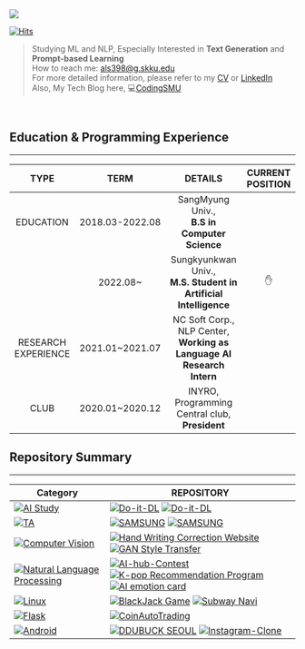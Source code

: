 
<a href="https://github.com/jiminAn">
    <img src="https://github-stats-alpha.vercel.app/api?username=jiminAn&cc=22272e&tc=11b1cc&ic=fff&bc=0000">
  
[![Hits](https://hits.sh/github.com/jiminAn.svg?view=today-total&style=flat-square&color=11b1cc)](https://hits.sh/github.com/jiminAn/)
> Studying ML and NLP, Especially Interested in **Text Generation** and **Prompt-based Learning**<br>
> How to reach me: als398@g.skku.edu <br>
> For more detailed information, please refer to my [CV](https://github.com/jiminAn/CV/blob/main/CV_jiminAn.pdf) or [LinkedIn](https://www.linkedin.com/in/%EC%A7%80%EB%AF%BC-%EC%95%88-a4468822a/)<br>
> Also, My Tech Blog here,  💻[CodingSMU](https://codingsmu.tistory.com/)<br>
<br>



## Education & Programming Experience
--------------------------------
|  TYPE    | TERM     |  DETAILS   |  CURRENT POSITION |
| :----: | :----: | :----: | :----: |
| EDUCATION    |  2018.03-2022.08   |  SangMyung Univ., <br> **B.S in Computer Science**    |  |
|     |  2022.08~   |  Sungkyunkwan Univ., <br> **M.S. Student in Artificial Intelligence**    | ✋ |
|   RESEARCH EXPERIENCE    |   2021.01~2021.07   |  NC Soft Corp., NLP Center, <br>**Working as Language AI Research Intern** | |
| CLUB    |    2020.01~2020.12  | INYRO, Programming Central club, <br>**President**     | |


## Repository Summary
----------------------------


| **Category**                                             | REPOSITORY                                         |
| ------------------------------------------------------------ | ------------------------------------------------------------ |
| [![AI Study](https://img.shields.io/static/v1?label=&message=AI-Study&color=000000&logo=study&logoColor=000000)](https://www.python.org/) | [![Do-it-DL](https://img.shields.io/static/v1?label=&message=Do-it-DL&color=000605&logo=github&logoColor=FFFFFF&labelColor=000605)](https://github.com/jiminAn/Do_it_DeepLearning)  [![Do-it-DL](https://img.shields.io/static/v1?label=&message=Python-ML-Guide&color=000605&logo=github&logoColor=FFFFFF&labelColor=000605)](https://github.com/jiminAn/Python_Machine_Learning_Guide) 
| [![TA](https://img.shields.io/static/v1?label=&message=TA&color=000000&logo=study&logoColor=000000)](https://www.python.org/) | [![SAMSUNG](https://img.shields.io/static/v1?label=&message=SAMSUNG-DL-SUMMER&color=000605&logo=github&logoColor=FFFFFF&labelColor=000605)](https://github.com/jiminAn/2023_SUMMER_SAMSUNG_DL)  [![SAMSUNG](https://img.shields.io/static/v1?label=&message=SAMSUNG-DL-WINTER&color=000605&logo=github&logoColor=FFFFFF&labelColor=000605)](https://github.com/jiminAn/2023_WINTER_SAMSUNG_DL)
| [![Computer Vision](https://img.shields.io/static/v1?label=&message=Vision&color=3178C6&logo=python&logoColor=FFFFFF)](https://www.python.org/) | [![Hand Writing Correction Website](https://img.shields.io/static/v1?label=&message=Open-SW-Developer-Contest&color=000605&logo=github&logoColor=FFFFFF&labelColor=000605)](https://github.com/jiminAn/hand_writing_correction_website)  [![GAN Style Transfer](https://img.shields.io/static/v1?label=&message=SM-AI-Contest&color=000605&logo=github&logoColor=FFFFFF&labelColor=000605)](https://github.com/jiminAn/GAN-style-transfer)|
| [![Natural Language Processing](https://img.shields.io/static/v1?label=&message=NLP&color=3178C6&logo=python&logoColor=FFFFFF)](https://www.python.org/) | [![AI-hub-Contest](https://img.shields.io/static/v1?label=&message=AI-hub-Contest&color=000605&logo=github&logoColor=FFFFFF&labelColor=000605)](https://github.com/jiminAn/ai_hub_idea_competition) [![K-pop Recommendation Program](https://img.shields.io/static/v1?label=&message=SM-AI-Contest&color=000605&logo=github&logoColor=FFFFFF&labelColor=000605)](https://github.com/jiminAn/Kpop_NLP_Project)  [![AI emotion card](https://img.shields.io/static/v1?label=&message=Capstone-Project&color=000605&logo=github&logoColor=FFFFFF&labelColor=000605)](https://github.com/jiminAn/Capstone_2022) |
| [![Linux](https://img.shields.io/static/v1?label=&message=Linux&color=F1E05A&logo=linux&logoColor=FFFFFF)](https://www.kernel.org/)| [![BlackJack Game](https://img.shields.io/static/v1?label=&message=BlackJack-Game&color=000605&logo=github&logoColor=FFFFFF&labelColor=000605)](https://github.com/jiminAn/SOCKET_Blackjack_game)  [![Subway Navi](https://img.shields.io/static/v1?label=&message=Subway-Navi&color=000605&logo=github&logoColor=FFFFFF&labelColor=000605)](https://github.com/jiminAn/Subway_navigation)|
| [![Flask](https://img.shields.io/static/v1?label=&message=Flask&color=FF0000&logo=Flask&logoColor=FFFFFF)](https://www.kernel.org/)| [![CoinAutoTrading](https://img.shields.io/static/v1?label=&message=KB-bank-SW-Contest&color=000605&logo=github&logoColor=FFFFFF&labelColor=000605)](https://github.com/jiminAn/Coin_Auto_Trading)|
| [![Android](https://img.shields.io/static/v1?label=&message=Android&color=~&logo=android&logoColor=FFFFFF)](https://developer.android.com/) | [![DDUBUCK SEOUL](https://img.shields.io/static/v1?label=&message=Seoul-App-Contest&color=000605&logo=github&logoColor=FFFFFF&labelColor=000605)](https://github.com/jiminAn/DDUBUCK_SEOUL) [![Instagram-Clone](https://img.shields.io/static/v1?label=&message=Instagram-Clone&color=000605&logo=github&logoColor=FFFFFF&labelColor=000605)](https://github.com/jiminAn/instargram_copy_project) |
